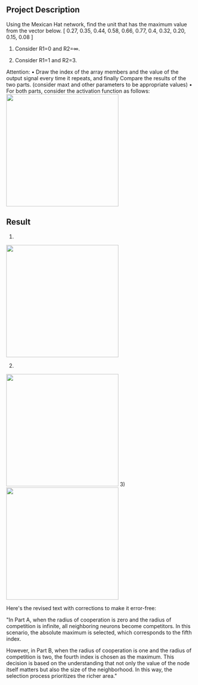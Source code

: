 ## Project Description

Using the Mexican Hat network, find the unit that has the maximum value from the vector below.
[ 0.27, 0.35, 0.44, 0.58, 0.66, 0.77, 0.4, 0.32, 0.20, 0.15, 0.08 ]

1) Consider R1=0 and R2=∞.

2) Consider R1=1 and R2=3.

Attention:
• Draw the index of the array members and the value of the output signal every time it repeats, and finally
Compare the results of the two parts. (consider maxt and other parameters to be appropriate values)
• For both parts, consider the activation function as follows:
<img src="https://github.com/masoudrahimi39/Machine-Learning-Hands-On-Projects/assets/65596290/129c0255-1fa6-4ec9-b2d5-88d172b9d0b5" width="300">

## Result

1) 

<img src="https://github.com/masoudrahimi39/Machine-Learning-Hands-On-Projects/assets/65596290/f6278e2c-7a5b-4676-85d3-190138a51450" width="300">

2) 
<img src="https://github.com/masoudrahimi39/Machine-Learning-Hands-On-Projects/assets/65596290/b711ae13-634a-4814-b7b2-fc9620735441" width="300">
3)
<img src="https://github.com/masoudrahimi39/Machine-Learning-Hands-On-Projects/assets/65596290/3f073375-3863-4e18-a816-a7a99223b21a" width="300">

Here's the revised text with corrections to make it error-free:

"In Part A, when the radius of cooperation is zero and the radius of competition is infinite, all neighboring neurons become competitors. In this scenario, the absolute maximum is selected, which corresponds to the fifth index.

However, in Part B, when the radius of cooperation is one and the radius of competition is two, the fourth index is chosen as the maximum. This decision is based on the understanding that not only the value of the node itself matters but also the size of the neighborhood. In this way, the selection process prioritizes the richer area."
